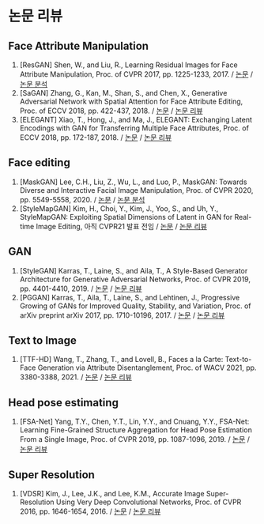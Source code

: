 # 논문 리뷰

## Face Attribute Manipulation

1. [ResGAN] Shen, W., and Liu, R., Learning Residual Images for Face Attribute Manipulation, Proc. of CVPR 2017, pp. 1225-1233, 2017. / [논문](https://openaccess.thecvf.com/content_cvpr_2017/html/Shen_Learning_Residual_Images_CVPR_2017_paper.html) / [논문 분석](https://github.com/ji-in/paper-review/blob/main/1-ResGAN.pdf)
2. [SaGAN] Zhang, G., Kan, M., Shan, S., and Chen, X., Generative Adversarial Network with Spatial Attention for Face Attribute Editing, Proc. of ECCV 2018, pp. 422-437, 2018. / [논문](https://openaccess.thecvf.com/content_ECCV_2018/html/Gang_Zhang_Generative_Adversarial_Network_ECCV_2018_paper.html) / [논문 리뷰](https://github.com/ji-in/paper-review/blob/main/2-SaGAN.pdf)
3. [ELEGANT] Xiao, T., Hong, J., and Ma, J., ELEGANT: Exchanging Latent Encodings with GAN for Transferring Multiple Face Attributes, Proc. of ECCV 2018, pp. 172-187, 2018. / [논문](https://openaccess.thecvf.com/content_ECCV_2018/html/Taihong_Xiao_ELEGANT_Exchanging_Latent_ECCV_2018_paper.html) / [논문 리뷰](https://github.com/ji-in/paper-review/blob/main/3-ELEGANT.pdf)

## Face editing

1. [MaskGAN] Lee, C.H., Liu, Z., Wu, L., and Luo, P., MaskGAN: Towards Diverse and Interactive Facial Image Manipulation, Proc. of CVPR 2020, pp. 5549-5558, 2020. / [논문](https://openaccess.thecvf.com/content_CVPR_2020/html/Lee_MaskGAN_Towards_Diverse_and_Interactive_Facial_Image_Manipulation_CVPR_2020_paper.html) / [논문 분석](https://github.com/ji-in/paper-review/blob/main/MaskGAN.pdf)
2. [StyleMapGAN] Kim, H., Choi, Y., Kim, J., Yoo, S., and Uh, Y., StyleMapGAN: Exploiting Spatial Dimensions of Latent in GAN for Real-time Image Editing, 아직 CVPR21 발표 전임 / [논문](https://arxiv.org/abs/2104.14754) / [논문 리뷰](https://github.com/ji-in/paper-review/blob/main/StyleMapGAN.pdf)

## GAN

1. [StyleGAN] Karras, T., Laine, S., and Aila, T., A Style-Based Generator Architecture for Generative Adversarial Networks, Proc. of CVPR 2019, pp. 4401-4410, 2019. / [논문](https://openaccess.thecvf.com/content_CVPR_2019/html/Karras_A_Style-Based_Generator_Architecture_for_Generative_Adversarial_Networks_CVPR_2019_paper.html) / [논문 리뷰](https://github.com/ji-in/paper-review/blob/main/StyleGAN.pdf)
2. [PGGAN] Karras, T., Aila, T., Laine, S., and Lehtinen, J., Progressive Growing of GANs for Improved Quality, Stability, and Variation, Proc. of arXiv preprint arXiv 2017, pp. 1710-10196, 2017. / [논문](https://arxiv.org/abs/1710.10196) / [논문 리뷰](https://github.com/ji-in/paper-review/blob/main/PGGAN.pdf)

## Text to Image

1. [TTF-HD] Wang, T., Zhang, T., and Lovell, B., Faces a la Carte: Text-to-Face Generation via Attribute Disentanglement, Proc. of WACV 2021, pp. 3380-3388, 2021. / [논문](https://openaccess.thecvf.com/content/WACV2021/html/Wang_Faces_a_la_Carte_Text-to-Face_Generation_via_Attribute_Disentanglement_WACV_2021_paper.html) / [논문 리뷰](https://github.com/ji-in/paper-review/blob/main/TTF-HD.pdf)

## Head pose estimating

1. [FSA-Net] Yang, T.Y., Chen, Y.T., Lin, Y.Y., and Cnuang, Y.Y., FSA-Net: Learning Fine-Grained Structure Aggregation for Head Pose Estimation From a Single Image, Proc. of CVPR 2019, pp. 1087-1096, 2019. / [논문](https://openaccess.thecvf.com/content_CVPR_2019/html/Yang_FSA-Net_Learning_Fine-Grained_Structure_Aggregation_for_Head_Pose_Estimation_From_CVPR_2019_paper.html) / [논문 리뷰](https://github.com/ji-in/paper-review/blob/main/FSA-Net.pdf)

## Super Resolution

1. [VDSR] Kim, J., Lee, J.K., and Lee, K.M., Accurate Image Super-Resolution Using Very Deep Convolutional Networks, Proc. of CVPR 2016, pp. 1646-1654, 2016. / [논문](https://openaccess.thecvf.com/content_cvpr_2016/html/Kim_Accurate_Image_Super-Resolution_CVPR_2016_paper.html) / [논문 리뷰]()